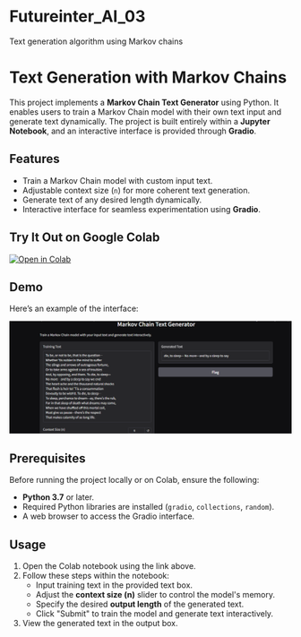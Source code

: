 # Futureinter_AI_03
Text generation algorithm using Markov chains

# Text Generation with Markov Chains

This project implements a **Markov Chain Text Generator** using Python. It enables users to train a Markov Chain model with their own text input and generate text dynamically. The project is built entirely within a **Jupyter Notebook**, and an interactive interface is provided through **Gradio**.

## Features
- Train a Markov Chain model with custom input text.
- Adjustable context size (`n`) for more coherent text generation.
- Generate text of any desired length dynamically.
- Interactive interface for seamless experimentation using **Gradio**.

## Try It Out on Google Colab
[![Open in Colab](https://colab.research.google.com/assets/colab-badge.svg)](https://colab.research.google.com/drive/1fePFprMtqZPRaolGKENEuOD1zgdF8zhb?usp=sharing)

## Demo
Here’s an example of the interface:

![Interface Preview](image.png)

## Prerequisites
Before running the project locally or on Colab, ensure the following:
- **Python 3.7** or later.
- Required Python libraries are installed (`gradio`, `collections`, `random`).
- A web browser to access the Gradio interface.

## Usage
1. Open the Colab notebook using the link above.
2. Follow these steps within the notebook:
   - Input training text in the provided text box.
   - Adjust the **context size (n)** slider to control the model's memory.
   - Specify the desired **output length** of the generated text.
   - Click "Submit" to train the model and generate text interactively.
3. View the generated text in the output box.


